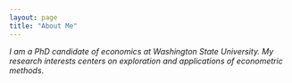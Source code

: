 ```yaml
---
layout: page
title: "About Me"
---
```


*I am a PhD candidate of economics at Washington State University. My research interests centers on exploration and applications of econometric methods*. 
